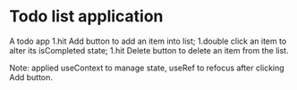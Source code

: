 # Todo list application
A todo app 
1.hit Add button to add an item into list;
1.double click an item to alter its isCompleted state;
1.hit Delete button to delete an item from the list.


Note: applied useContext to manage state, useRef to refocus after clicking Add button. 
